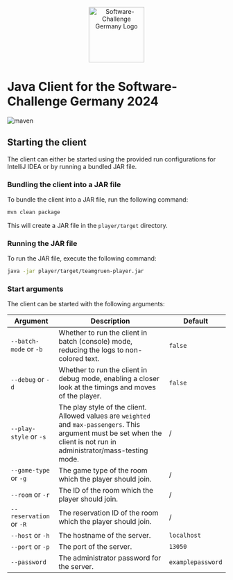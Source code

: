 <a target="_blank" rel="noopener noreferrer" href="https://www.software-challenge.de/">
   <p align="center">
      <img width="128" src="https://software-challenge.de/site/themes/freebird/img/logo.png" alt="Software-Challenge Germany Logo">
   </p>
</a>

# Java Client for the Software-Challenge Germany 2024

![maven](https://github.com/jgeramb/software-challenge-client/actions/workflows/release.yml/badge.svg)

## Starting the client

The client can either be started using the provided run configurations for IntelliJ IDEA or by running a bundled JAR file.

### Bundling the client into a JAR file

To bundle the client into a JAR file, run the following command:

```bash
mvn clean package
```

This will create a JAR file in the `player/target` directory.

### Running the JAR file

To run the JAR file, execute the following command:

```bash
java -jar player/target/teamgruen-player.jar
```

### Start arguments

The client can be started with the following arguments:

<table>
    <thead>
        <tr>
            <th>Argument</th>
            <th>Description</th>
            <th>Default</th>
        </tr>
    </thead>
    <tbody>
        <tr>
            <td><code>--batch-mode</code> or <code>-b</code></td>
            <td>Whether to run the client in batch (console) mode, reducing the logs to non-colored text.</td>
            <td><code>false</code></td>
        </tr>
        <tr>
            <td><code>--debug</code> or <code>-d</code></td>
            <td>Whether to run the client in debug mode, enabling a closer look at the timings and moves of the player.</td>
            <td><code>false</code></td>
        </tr>
        <tr>
            <td><code>--play-style</code> or <code>-s</code></td>
            <td>The play style of the client. Allowed values are <code>weighted</code> and <code>max-passengers</code>. This argument must be set when the client is not run in administrator/mass-testing mode.</td>
            <td>/</td>
        </tr>
        <tr>
            <td><code>--game-type</code> or <code>-g</code></td>
            <td>The game type of the room which the player should join.</td>
            <td>/</td>
        </tr>
        <tr>
            <td><code>--room</code> or <code>-r</code></td>
            <td>The ID of the room which the player should join.</td>
            <td>/</td>
        </tr>
        <tr>
            <td><code>--reservation</code> or <code>-R</code></td>
            <td>The reservation ID of the room which the player should join.</td>
            <td>/</td>
        </tr>
        <tr>
            <td><code>--host</code> or <code>-h</code></td>
            <td>The hostname of the server.</td>
            <td><code>localhost</code></td>
        </tr>
        <tr>
            <td><code>--port</code> or <code>-p</code></td>
            <td>The port of the server.</td>
            <td><code>13050</code></td>
        </tr>
        <tr>
            <td><code>--password</code></td>
            <td>The administrator password for the server.</td>
            <td><code>examplepassword</code></td>
        </tr>
    </tbody>
</table>
